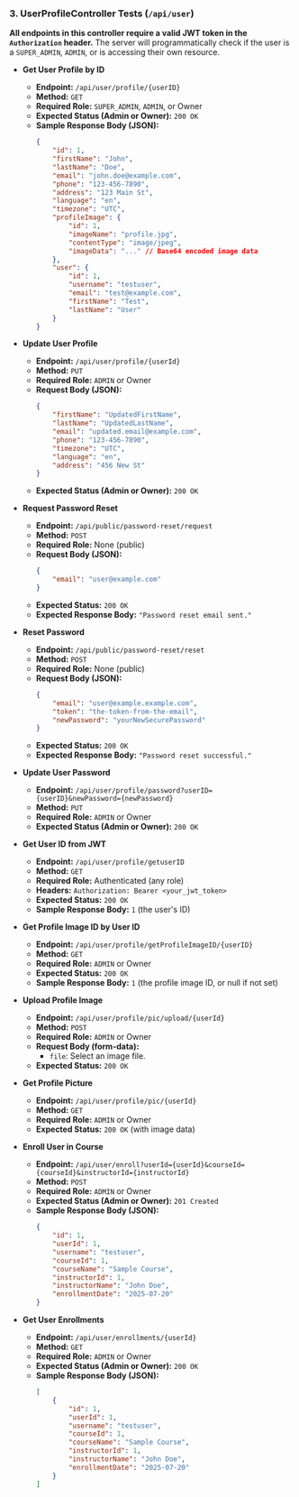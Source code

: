 ### 3. UserProfileController Tests (`/api/user`)

**All endpoints in this controller require a valid JWT token in the `Authorization` header.** The server will programmatically check if the user is a `SUPER_ADMIN`, `ADMIN`, or is accessing their own resource.

*   **Get User Profile by ID**
    *   **Endpoint:** `/api/user/profile/{userID}`
    *   **Method:** `GET`
    *   **Required Role:** `SUPER_ADMIN`, `ADMIN`, or Owner
    *   **Expected Status (Admin or Owner):** `200 OK`
    *   **Sample Response Body (JSON):**
        ```json
        {
            "id": 1,
            "firstName": "John",
            "lastName": "Doe",
            "email": "john.doe@example.com",
            "phone": "123-456-7890",
            "address": "123 Main St",
            "language": "en",
            "timezone": "UTC",
            "profileImage": {
                "id": 1,
                "imageName": "profile.jpg",
                "contentType": "image/jpeg",
                "imageData": "..." // Base64 encoded image data
            },
            "user": {
                "id": 1,
                "username": "testuser",
                "email": "test@example.com",
                "firstName": "Test",
                "lastName": "User"
            }
        }
        ```

*   **Update User Profile**
    *   **Endpoint:** `/api/user/profile/{userId}`
    *   **Method:** `PUT`
    *   **Required Role:** `ADMIN` or Owner
    *   **Request Body (JSON):**
        ```json
        {
            "firstName": "UpdatedFirstName",
            "lastName": "UpdatedLastName",
            "email": "updated.email@example.com",
            "phone": "123-456-7890",
            "timezone": "UTC",
            "language": "en",
            "address": "456 New St"
        }
        ```
    *   **Expected Status (Admin or Owner):** `200 OK`

*   **Request Password Reset**
    *   **Endpoint:** `/api/public/password-reset/request`
    *   **Method:** `POST`
    *   **Required Role:** None (public)
    *   **Request Body (JSON):**
        ```json
        {
            "email": "user@example.com"
        }
        ```
    *   **Expected Status:** `200 OK`
    *   **Expected Response Body:** `"Password reset email sent."`

*   **Reset Password**
    *   **Endpoint:** `/api/public/password-reset/reset`
    *   **Method:** `POST`
    *   **Required Role:** None (public)
    *   **Request Body (JSON):**
        ```json
        {
            "email": "user@example.example.com",
            "token": "the-token-from-the-email",
            "newPassword": "yourNewSecurePassword"
        }
        ```
    *   **Expected Status:** `200 OK`
    *   **Expected Response Body:** `"Password reset successful."`

*   **Update User Password**
    *   **Endpoint:** `/api/user/profile/password?userID={userID}&newPassword={newPassword}`
    *   **Method:** `PUT`
    *   **Required Role:** `ADMIN` or Owner
    *   **Expected Status (Admin or Owner):** `200 OK`

*   **Get User ID from JWT**
    *   **Endpoint:** `/api/user/profile/getuserID`
    *   **Method:** `GET`
    *   **Required Role:** Authenticated (any role)
    *   **Headers:** `Authorization: Bearer <your_jwt_token>`
    *   **Expected Status:** `200 OK`
    *   **Sample Response Body:** `1` (the user's ID)

*   **Get Profile Image ID by User ID**
    *   **Endpoint:** `/api/user/profile/getProfileImageID/{userID}`
    *   **Method:** `GET`
    *   **Required Role:** `ADMIN` or Owner
    *   **Expected Status:** `200 OK`
    *   **Sample Response Body:** `1` (the profile image ID, or null if not set)

*   **Upload Profile Image**
    *   **Endpoint:** `/api/user/profile/pic/upload/{userId}`
    *   **Method:** `POST`
    *   **Required Role:** `ADMIN` or Owner
    *   **Request Body (form-data):**
        *   `file`: Select an image file.
    *   **Expected Status:** `200 OK`

*   **Get Profile Picture**
    *   **Endpoint:** `/api/user/profile/pic/{userId}`
    *   **Method:** `GET`
    *   **Required Role:** `ADMIN` or Owner
    *   **Expected Status:** `200 OK` (with image data)

*   **Enroll User in Course**
    *   **Endpoint:** `/api/user/enroll?userId={userId}&courseId={courseId}&instructorId={instructorId}`
    *   **Method:** `POST`
    *   **Required Role:** `ADMIN` or Owner
    *   **Expected Status (Admin or Owner):** `201 Created`
    *   **Sample Response Body (JSON):**
        ```json
        {
            "id": 1,
            "userId": 1,
            "username": "testuser",
            "courseId": 1,
            "courseName": "Sample Course",
            "instructorId": 1,
            "instructorName": "John Doe",
            "enrollmentDate": "2025-07-20"
        }
        ```

*   **Get User Enrollments**
    *   **Endpoint:** `/api/user/enrollments/{userId}`
    *   **Method:** `GET`
    *   **Required Role:** `ADMIN` or Owner
    *   **Expected Status (Admin or Owner):** `200 OK`
    *   **Sample Response Body (JSON):**
        ```json
        [
            {
                "id": 1,
                "userId": 1,
                "username": "testuser",
                "courseId": 1,
                "courseName": "Sample Course",
                "instructorId": 1,
                "instructorName": "John Doe",
                "enrollmentDate": "2025-07-20"
            }
        ]
        ```
